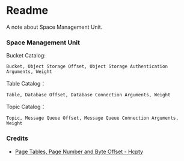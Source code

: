 # Readme
A note about Space Management Unit.

### Space Management Unit

Bucket Catalog:

```
Bucket, Object Storage Offset, Object Storage Authentication Arguments, Weight
```

Table Catalog：

```
Table, Database Offset, Database Connection Arguments, Weight
```

Topic Catalog：

```
Topic, Message Queue Offset, Message Queue Connection Arguments, Weight
```

### Credits
- [Page Tables, Page Number and Byte Offset - Hcpty](https://github.com/Hcpty/page-tables-page-number-and-byte-offset)
